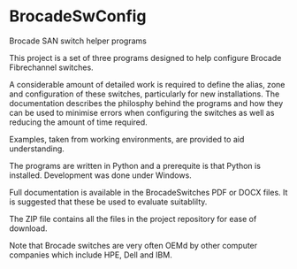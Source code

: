 # BrocadeSwConfig
Brocade SAN switch helper programs

This project is a set of three programs designed to help configure Brocade Fibrechannel switches.

A considerable amount of detailed work is required to define the alias, zone and configuration of these switches, particularly for new installations. The documentation describes the philosphy behind the programs and how they can be used to minimise errors when configuring the switches as well as reducing the amount of time required.

Examples, taken from working environments, are provided to aid understanding.

The programs are written in Python and a prerequite is that Python is installed. Development was done under Windows.

Full documentation is available in the BrocadeSwitches PDF or DOCX files. It is suggested that these be used to evaluate suitablilty.

The ZIP file contains all the files in the project repository for ease of download.

Note that Brocade switches are very often OEMd by other computer companies which include HPE, Dell and IBM.
